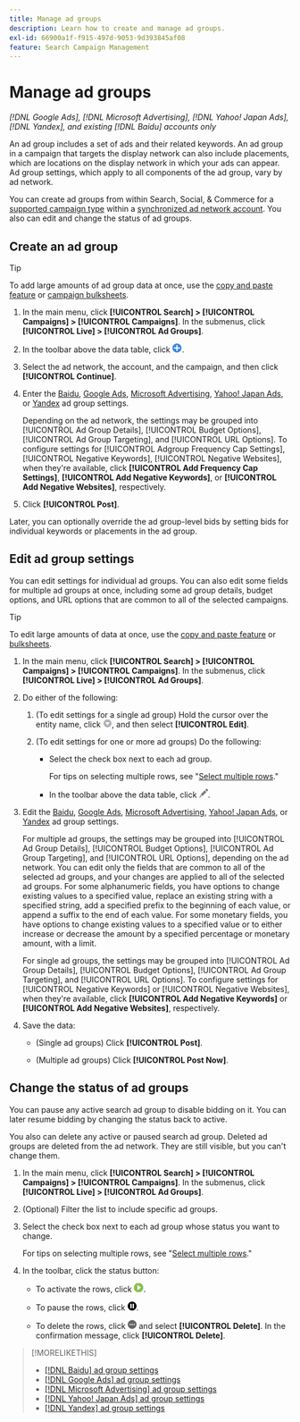 ```yaml
---
title: Manage ad groups
description: Learn how to create and manage ad groups.
exl-id: 66900a1f-f915-497d-9053-9d393845af08
feature: Search Campaign Management
---
```

# Manage ad groups

*[!DNL Google Ads], [!DNL Microsoft Advertising], [!DNL Yahoo! Japan Ads], [!DNL Yandex], and existing [!DNL Baidu] accounts only*

An ad group includes a set of ads and their related keywords. An ad group in a campaign that targets the display network can also include placements, which are locations on the display network in which your ads can appear. Ad group settings, which apply to all components of the ad group, vary by ad network.

You can create ad groups from within Search, Social, & Commerce for a [supported campaign type](/help/search-social-commerce/introduction/supported-inventory.md) within a [synchronized ad network account](/help/search-social-commerce/campaign-management/accounts/ad-network-account-about.md). You also can edit and change the status of ad groups.

## Create an ad group

>[!TIP]
>
>To add large amounts of ad group data at once, use the [copy and paste feature](/help/search-social-commerce/campaign-management/campaigns/copy-paste.md) or [campaign bulksheets](/help/search-social-commerce/campaign-management/bulksheets/bulksheet-about.md).

1. In the main menu, click **[!UICONTROL Search] > [!UICONTROL Campaigns] > [!UICONTROL Campaigns]**. In the submenus, click **[!UICONTROL Live] > [!UICONTROL Ad Groups]**.

1. In the toolbar above the data table, click ![Create](/help/search-social-commerce/assets/add.png "Create").

1. Select the ad network, the account, and the campaign, and then click **[!UICONTROL Continue]**.

1. Enter the [Baidu](/help/search-social-commerce/campaign-management/campaigns/ad-group-settings-baidu.md), [Google Ads](/help/search-social-commerce/campaign-management/campaigns/ad-group-settings-google.md), [Microsoft Advertising](/help/search-social-commerce/campaign-management/campaigns/ad-group-settings-microsoft.md), [Yahoo! Japan Ads](/help/search-social-commerce/campaign-management/campaigns/ad-group-settings-yahoo-japan.md), or [Yandex](/help/search-social-commerce/campaign-management/campaigns/ad-group-settings-yandex.md) ad group settings.

   Depending on the ad network, the settings may be grouped into [!UICONTROL Ad Group Details], [!UICONTROL Budget Options], [!UICONTROL Ad Group Targeting], and [!UICONTROL URL Options]. To configure settings for [!UICONTROL Adgroup Frequency Cap Settings], [!UICONTROL Negative Keywords], [!UICONTROL Negative Websites], when they're available, click **[!UICONTROL Add Frequency Cap Settings]**, **[!UICONTROL Add Negative Keywords]**, or **[!UICONTROL Add Negative Websites]**, respectively.

1. Click **[!UICONTROL Post]**.

Later, you can optionally override the ad group-level bids by setting bids for individual keywords or placements in the ad group.

## Edit ad group settings

You can edit settings for individual ad groups. You can also edit some fields for multiple ad groups at once, including some ad group details, budget options, and URL options that are common to all of the selected campaigns.

>[!TIP]
>
>To edit large amounts of data at once, use the [copy and paste feature](/help/search-social-commerce/campaign-management/campaigns/copy-paste.md) or [bulksheets](/help/search-social-commerce/campaign-management/bulksheets/bulksheet-about.md).

1. In the main menu, click **[!UICONTROL Search] > [!UICONTROL Campaigns] > [!UICONTROL Campaigns]**. In the submenus, click **[!UICONTROL Live] > [!UICONTROL Ad Groups]**.

1. Do either of the following:
   
   1. (To edit settings for a single ad group) Hold the cursor over the entity name, click ![Menu icon](/help/search-social-commerce/assets/arrow-dropdown-menu.png "Menu icon"), and then select **[!UICONTROL Edit]**.

   1. (To edit settings for one or more ad groups) Do the following:
      
      * Select the check box next to each ad group.
        
        For tips on selecting multiple rows, see "[Select multiple rows](/help/search-social-commerce/common-tasks/navigation-editing-selection/multiple-rows-select.md)."
     
      * In the toolbar above the data table, click ![Edit](/help/search-social-commerce/assets/edit.png "Edit").
    
1. Edit the [Baidu](/help/search-social-commerce/campaign-management/campaigns/ad-group-settings-baidu.md), [Google Ads](/help/search-social-commerce/campaign-management/campaigns/ad-group-settings-google.md), [Microsoft Advertising](/help/search-social-commerce/campaign-management/campaigns/ad-group-settings-microsoft.md), [Yahoo! Japan Ads](/help/search-social-commerce/campaign-management/campaigns/ad-group-settings-yahoo-japan.md), or [Yandex](/help/search-social-commerce/campaign-management/campaigns/ad-group-settings-yandex.md) ad group settings.

   For multiple ad groups, the settings may be grouped into [!UICONTROL Ad Group Details], [!UICONTROL Budget Options], [!UICONTROL Ad Group Targeting], and [!UICONTROL URL Options], depending on the ad network. You can edit only the fields that are common to all of the selected ad groups, and your changes are applied to all of the selected ad groups. For some alphanumeric fields, you have options to change existing values to a specified value, replace an existing string with a specified string, add a specified prefix to the beginning of each value, or append a suffix to the end of each value. For some monetary fields, you have options to change existing values to a specified value or to either increase or decrease the amount by a specified percentage or monetary amount, with a limit.

   For single ad groups, the settings may be grouped into [!UICONTROL Ad Group Details], [!UICONTROL Budget Options], [!UICONTROL Ad Group Targeting], and [!UICONTROL URL Options]. To configure settings for [!UICONTROL Negative Keywords] or [!UICONTROL Negative Websites], when they're available, click **[!UICONTROL Add Negative Keywords]** or **[!UICONTROL Add Negative Websites]**, respectively.

1. Save the data:
   
   * (Single ad groups) Click **[!UICONTROL Post]**.
   
   * (Multiple ad groups) Click **[!UICONTROL Post Now]**.

## Change the status of ad groups

You can pause any active search ad group to disable bidding on it. You can later resume bidding by changing the status back to active.

You also can delete any active or paused search ad group. Deleted ad groups are deleted from the ad network. They are still visible, but you can't change them.

1. In the main menu, click **[!UICONTROL Search] > [!UICONTROL Campaigns] > [!UICONTROL Campaigns]**. In the submenus, click **[!UICONTROL Live] > [!UICONTROL Ad Groups]**.

1. (Optional) Filter the list to include specific ad groups.

1. Select the check box next to each ad group whose status you want to change.

   For tips on selecting multiple rows, see "[Select multiple rows](/help/search-social-commerce/common-tasks/navigation-editing-selection/multiple-rows-select.md)."

1. In the toolbar, click the status button:
   * To activate the rows, click ![Activate](/help/search-social-commerce/assets/activate.png "Activate").
   
   * To pause the rows, click ![Pause](/help/search-social-commerce/assets/pause.png "Pause").
   
   * To delete the rows, click ![More](/help/search-social-commerce/assets/more.png "More") and select **[!UICONTROL Delete]**. In the confirmation message, click **[!UICONTROL Delete]**.

>[!MORELIKETHIS]
>
>* [[!DNL Baidu] ad group settings](/help/search-social-commerce/campaign-management/campaigns/ad-group-settings-baidu.md)
>* [[!DNL Google Ads] ad group settings](/help/search-social-commerce/campaign-management/campaigns/ad-group-settings-google.md)
>* [[!DNL Microsoft Advertising] ad group settings](/help/search-social-commerce/campaign-management/campaigns/ad-group-settings-microsoft.md)
>* [[!DNL Yahoo! Japan Ads] ad group settings](/help/search-social-commerce/campaign-management/campaigns/ad-group-settings-yahoo-japan.md)
>* [[!DNL Yandex] ad group settings](/help/search-social-commerce/campaign-management/campaigns/ad-group-settings-yandex.md)
